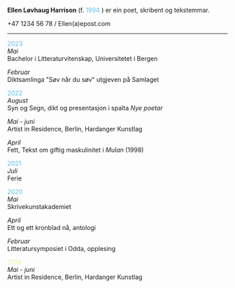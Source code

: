 **Ellen Løvhaug Harrison** (f. <span style="color:#5ebef1">1994</span>  ) er ein poet, skribent og tekstemmar.

+47 1234 56 78 / Ellen(a)epost.com   

----

<span style="color:#5ebef1">2023</span>  
*Mai*  
Bachelor i Litteraturvitenskap, Universitetet i Bergen  

*Februar*  
Diktsamlinga "Søv når du søv" utgjeven på Samlaget  
  
  
<span style="color:#5ebef1">2022</span>  
*August*  
Syn og Segn, dikt og presentasjon i spalta *Nye poetar*  

*Mai - juni*  
Artist in Residence, Berlin, Hardanger Kunstlag
  
*April*  
Fett, Tekst om giftig maskulinitet i *Mulan* (1998)  
   
   
<span style="color:#5ebef1">2021</span>  
*Juli*  
Ferie  
  
  
<span style="color:#5ebef1">2020</span>   
*Mai*  
Skrivekunstakademiet  
  
*April*  
Ett og ett kronblad nå, antologi  
  
*Februar*  
Litteratursymposiet i Odda, opplesing
  
  
<span style="color:#DAF7A6">2019</span>  
*Mai - juni*  
Artist in Residence, Berlin, Hardanger Kunstlag
